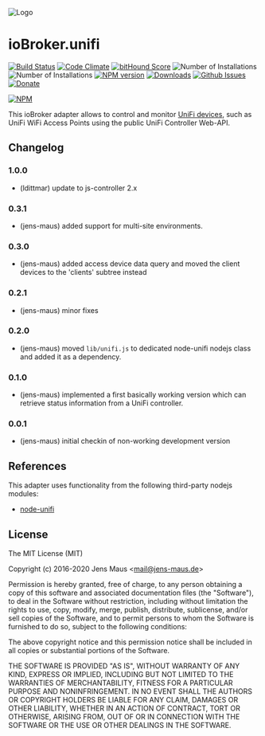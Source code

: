 ![Logo](admin/unifi.png)
# ioBroker.unifi

[![Build Status](https://travis-ci.org/iobroker-community-adapters/ioBroker.unifi.svg?branch=master)](https://travis-ci.org/iobroker-community-adapters/ioBroker.unifi)
[![Code Climate](https://codeclimate.com/github/iobroker-community-adapters/ioBroker.unifi/badges/gpa.svg)](https://codeclimate.com/github/iobroker-community-adapters/ioBroker.unifi)
[![bitHound Score](https://www.bithound.io/github/iobroker-community-adapters/ioBroker.unifi/badges/score.svg)](https://www.bithound.io/github/iobroker-community-adapters/ioBroker.unifi)
![Number of Installations](http://iobroker.live/badges/unifi-installed.svg) ![Number of Installations](http://iobroker.live/badges/unifi-stable.svg) [![NPM version](http://img.shields.io/npm/v/iobroker.unifi.svg)](https://www.npmjs.com/package/iobroker.unifi)
[![Downloads](https://img.shields.io/npm/dm/iobroker.unifi.svg)](https://www.npmjs.com/package/iobroker.unifi)
[![Github Issues](http://githubbadges.herokuapp.com/iobroker-community-adapters/ioBroker.unifi/issues.svg)](https://github.com/iobroker-community-adapters/ioBroker.unifi/issues)
[![Donate](https://img.shields.io/badge/Donate-PayPal-green.svg)](https://www.paypal.com/cgi-bin/webscr?cmd=_s-xclick&hosted_button_id=RAQSDY9YNZVCL)

[![NPM](https://nodei.co/npm/iobroker.unifi.png?downloads=true)](https://nodei.co/npm/iobroker.unifi/)

This ioBroker adapter allows to control and monitor [UniFi devices](http://www.ubnt.com/), such as UniFi WiFi Access Points using the public UniFi Controller Web-API.

## Changelog

### 1.0.0
* (ldittmar) update to js-controller 2.x

### 0.3.1
* (jens-maus) added support for multi-site environments.

### 0.3.0
* (jens-maus) added access device data query and moved the client devices to the 'clients' subtree instead

### 0.2.1
* (jens-maus) minor fixes

### 0.2.0
* (jens-maus) moved `lib/unifi.js` to dedicated node-unifi nodejs class and added it as a dependency.

### 0.1.0
* (jens-maus) implemented a first basically working version which can retrieve status information from a UniFi controller.

### 0.0.1
* (jens-maus) initial checkin of non-working development version

## References
This adapter uses functionality from the following third-party nodejs modules:

* [node-unifi](https://github.com/jens-maus/node-unifi)

## License
The MIT License (MIT)

Copyright (c) 2016-2020 Jens Maus &lt;mail@jens-maus.de&gt;

Permission is hereby granted, free of charge, to any person obtaining a copy
of this software and associated documentation files (the "Software"), to deal
in the Software without restriction, including without limitation the rights
to use, copy, modify, merge, publish, distribute, sublicense, and/or sell
copies of the Software, and to permit persons to whom the Software is
furnished to do so, subject to the following conditions:

The above copyright notice and this permission notice shall be included in
all copies or substantial portions of the Software.

THE SOFTWARE IS PROVIDED "AS IS", WITHOUT WARRANTY OF ANY KIND, EXPRESS OR
IMPLIED, INCLUDING BUT NOT LIMITED TO THE WARRANTIES OF MERCHANTABILITY,
FITNESS FOR A PARTICULAR PURPOSE AND NONINFRINGEMENT. IN NO EVENT SHALL THE
AUTHORS OR COPYRIGHT HOLDERS BE LIABLE FOR ANY CLAIM, DAMAGES OR OTHER
LIABILITY, WHETHER IN AN ACTION OF CONTRACT, TORT OR OTHERWISE, ARISING FROM,
OUT OF OR IN CONNECTION WITH THE SOFTWARE OR THE USE OR OTHER DEALINGS IN
THE SOFTWARE.
